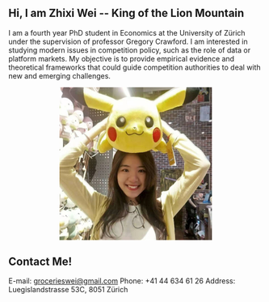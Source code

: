 ## Hi, I am Zhixi Wei -- King of the Lion Mountain

I am a fourth year PhD student in Economics at the University of Zürich under the supervision of professor Gregory Crawford. I am interested in studying modern issues in competition policy, such as the role of data or platform markets. My objective is to provide empirical evidence and theoretical frameworks that could guide competition authorities to deal with new and emerging challenges.
<div  align="center">    
<img src="./Selfportrait.jpeg" width="60%" align=center>
</div>

<!-- 
Markdown is a lightweight and easy-to-use syntax for styling your writing. It includes conventions for

```markdown
Syntax highlighted code block

# Header 1
## Header 2
### Header 3

- Bulleted### Markdown

- List

1. Numbered
2. List

**Bold** and _Italic_ and `Code` text

[Link](url) and ![Image](./Selfportrait.jpeg)
```

For more details see [GitHub Flavored Markdown](https://guides.github.com/features/mastering-markdown/).

### Jekyll Themes

Your Pages site will use the layout and styles from the Jekyll theme you have selected in your [repository settings](https://github.com/zhixiwei/zhixiwei.github.io/settings/pages). The name of this theme is saved in the Jekyll `_config.yml` configuration file. -->

## Contact Me!
E-mail: grocerieswei@gmail.com
Phone: +41 44 634 61 26
Address: Luegislandstrasse 53C, 8051 Zürich
